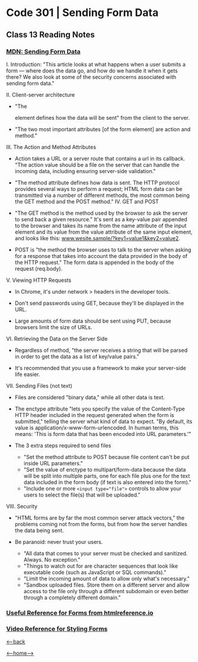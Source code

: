 # Code 301 | Sending Form Data

## Class 13 Reading Notes

### [MDN: Sending Form Data](https://developer.mozilla.org/en-US/docs/Learn/Forms/Sending_and_retrieving_form_data)

I. Introduction: "This article looks at what happens when a user submits a form — where does the data go, and how do we handle it when it gets there? We also look at some of the security concerns associated with sending form data."

II. Client-server architecture

- "The <form> element defines how the data will be sent" from the client to the server.

- "The two most important attributes [of the form element] are action and method."

III. The Action and Method Attributes

- Action takes a URL or a server route that contains a url in its callback. "The action value should be a file on the server that can handle the incoming data, including ensuring server-side validation."

- "The method attribute defines how data is sent. The HTTP protocol provides several ways to perform a request; HTML form data can be transmitted via a number of different methods, the most common being the GET method and the POST method."
IV. GET and POST

- "The GET method is the method used by the browser to ask the server to send back a given resource." It's sent as a key-value pair appended to the browser and takes its name from the name attribute of the input element and its value from the value attribute of the same input element, and looks like this: www.wesite.sample/?key1=value1&key2=value2.

- POST is "the method the browser uses to talk to the server when asking for a response that takes into account the data provided in the body of the HTTP request." The form data is appended in the body of the request (req.body). 

V. Viewing HTTP Requests

- In Chrome, it's under network > headers in the developer tools. 

- Don't send passwords using GET, because they'll be displayed in the URL. 

- Large amounts of form data should be sent using PUT, because browsers limit the size of URLs. 

VI. Retrieving the Data on the Server Side

- Regardless of method, "the server receives a string that will be parsed in order to get the data as a list of key/value pairs."

- It's recommended that you use a framework to make your server-side life easier. 

VII. Sending Files (not text)

- Files are considered "binary data," while all other data is text.

- The enctype attribute "lets you specify the value of the Content-Type HTTP header included in the request generated when the form is submitted," telling the server what kind of data to expect. "By default, its value is application/x-www-form-urlencoded. In human terms, this means: 'This is form data that has been encoded into URL parameters.'"

- The 3 extra steps required to send files

    - "Set the method attribute to POST because file content can't be put inside URL parameters."
    - "Set the value of enctype to multipart/form-data because the data will be split into multiple parts, one for each file plus one for the text data included in the form body (if text is also entered into the form)."
    - "Include one or more `<input type="file">` controls to allow your users to select the file(s) that will be uploaded."

VIII. Security

- "HTML forms are by far the most common server attack vectors," the problems coming not from the forms, but from how the server handles the data being sent. 

- Be paranoid: never trust your users.

    - "All data that comes to your server must be checked and sanitized. Always. No exception."
    - "Things to watch out for are character sequences that look like executable code (such as JavaScript or SQL commands)."
    - "Limit the incoming amount of data to allow only what's necessary."
    - "Sandbox uploaded files. Store them on a different server and allow access to the file only through a different subdomain or even better through a completely different domain."

### [Useful Reference for Forms from htmlreference.io](https://htmlreference.io/forms/)

### [Video Reference for Styling Forms](https://www.youtube.com/playlist?list=PL4cUxeGkcC9g5_p_BVUGWykHfqx6bb7qK)

[<--back](301week3.md)

[<--home-->](../../README.md)
